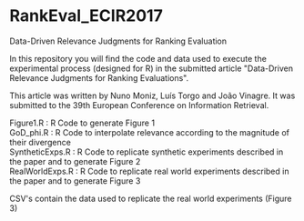 # RankEval_ECIR2017
Data-Driven Relevance Judgments for Ranking Evaluation

In this repository you will find the code and data used to execute the experimental process (designed for R) in the submitted article "Data-Driven Relevance Judgments for Ranking Evaluations". 

This article was written by Nuno Moniz, Luís Torgo and João Vinagre. It was submitted to the 39th European Conference on Information Retrieval.

Figure1.R : R Code to generate Figure 1<br/>
GoD_phi.R : R Code to interpolate relevance according to the magnitude of their divergence<br/>
SyntheticExps.R : R Code to replicate synthetic experiments described in the paper and to generate Figure 2<br/>
RealWorldExps.R : R Code to replicate real world experiments described in the paper and to generate Figure 3<br/>

CSV's contain the data used to replicate the real world experiments (Figure 3)

